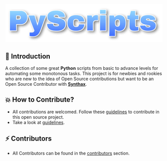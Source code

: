 <img src="ProjectLogo.jpg"/>

## 📌 Introduction
A collection of some great **Python** scripts from basic to advance levels for automating some monotonous tasks. This project is for newbies and rookies who are new to the idea of Open Source contributions but want to be an Open Source Contributor with [**Synthax**](https://synthax.live).

##  💥 How to Contribute?
- All contributions are welcomed. Follow these [guidelines](Contribution.md) to contribute in this open source project.
- Take a look at [guidelines](Contribution.md).




## ⚡ Contributors
- All Contributors can be found in the [contributors](https://github.com/subhayu99/PyScripts/graphs/contributors) section.
